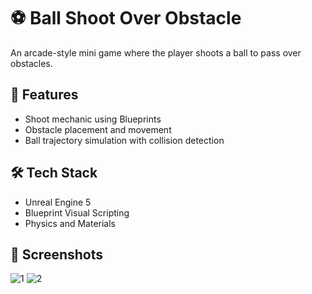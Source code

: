 # ⚽ Ball Shoot Over Obstacle

An arcade-style mini game where the player shoots a ball to pass over obstacles. 
## 🎯 Features
- Shoot mechanic using Blueprints
- Obstacle placement and movement
- Ball trajectory simulation with collision detection

## 🛠 Tech Stack
- Unreal Engine 5
- Blueprint Visual Scripting
- Physics and Materials

## 📸 Screenshots

![1](screenshots/1.png)
![2](screenshots/2.png)

